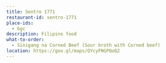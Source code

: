 ```yaml
---
title: Sentro 1771 
restaurant-id: sentro-1771 
place-ids:
  - bgc 
description: Filipino food
what-to-order:
  - Sinigang na Corned Beef (Sour broth with Corned beef)
location: https://goo.gl/maps/QYcyFNGPQoQ2
---
```

